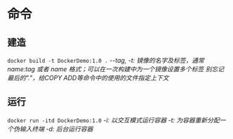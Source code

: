 # 命令

## 建造

`docker build -t DockerDemo:1.0 .`
_--tag, -t: 镜像的名字及标签，通常 name:tag 或者 name 格式；可以在一次构建中为一个镜像设置多个标签_
_别忘记最后的"."，给COPY ADD等命令中的使用的文件指定上下文_

## 运行

`docker run -itd DockerDemo:1.0`
_-i: 以交互模式运行容器_
_-t: 为容器重新分配一个伪输入终端_
_-d: 后台运行容器_
